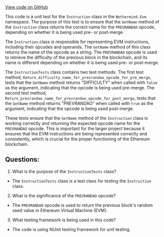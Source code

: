 [View code on GitHub](https://github.com/nethermindeth/nethermind/Nethermind.Evm.Test/InstructionTests.cs)

This code is a unit test for the `Instruction` class in the `Nethermind.Evm` namespace. The purpose of this test is to ensure that the `GetName` method of the `Instruction` class returns the correct name for the `PREVRANDAO` opcode, depending on whether it is being used pre- or post-merge.

The `Instruction` class is responsible for representing EVM instructions, including their opcodes and operands. The `GetName` method of this class returns the name of the opcode as a string. The `PREVRANDAO` opcode is used to retrieve the difficulty of the previous block in the blockchain, and its name is different depending on whether it is being used pre- or post-merge.

The `InstructionTests` class contains two test methods. The first test method, `Return_difficulty_name_for_prevrandao_opcode_for_pre_merge`, tests that the `GetName` method returns "DIFFICULTY" when called with `false` as the argument, indicating that the opcode is being used pre-merge. The second test method, `Return_prevrandao_name_for_prevrandao_opcode_for_post_merge`, tests that the `GetName` method returns "PREVRANDAO" when called with `true` as the argument, indicating that the opcode is being used post-merge.

These tests ensure that the `GetName` method of the `Instruction` class is working correctly and returning the expected opcode name for the `PREVRANDAO` opcode. This is important for the larger project because it ensures that the EVM instructions are being represented correctly and consistently, which is crucial for the proper functioning of the Ethereum blockchain.
## Questions: 
 1. What is the purpose of the `InstructionTests` class?
- The `InstructionTests` class is a test class for testing the `Instruction` class.

2. What is the significance of the `PREVRANDAO` opcode?
- The `PREVRANDAO` opcode is used to return the previous block's random seed value in Ethereum Virtual Machine (EVM).

3. What testing framework is being used in this code?
- The code is using NUnit testing framework for unit testing.